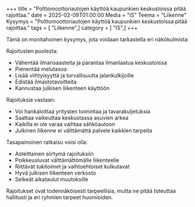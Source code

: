 +++
title = "Polttomoottoriautojen käyttöä kaupunkien keskustoissa pitää rajoittaa."
date = 2025-02-09T01:00:00
Media = "IS"
Teema = "Liikenne"
Kysymys = "Polttomoottoriautojen käyttöä kaupunkien keskustoissa pitää rajoittaa."
tags = [ "Liikenne",]
category = [ "IS",]
+++

Tämä on monitahoinen kysymys, jota voidaan tarkastella eri näkökulmista:

Rajoitusten puolesta:
- Vähentää ilmansaasteita ja parantaa ilmanlaatua keskustoissa
- Pienentää melutasoa
- Lisää viihtyisyyttä ja turvallisuutta jalankulkijoille
- Edistää ilmastotavoitteita
- Kannustaa julkisen liikenteen käyttöön

Rajoituksia vastaan:
- Voi hankaloittaa yritysten toimintaa ja tavarakuljetuksia
- Saattaa vaikeuttaa keskustassa asuvien arkea
- Kaikilla ei ole varaa vaihtaa sähköautoon
- Julkinen liikenne ei välttämättä palvele kaikkien tarpeita

Tasapainoinen ratkaisu voisi olla:
- Asteittainen siirtymä rajoituksiin
- Poikkeusluvat välttämättömälle liikenteelle
- Riittävät tukitoimet ja vaihtoehtoiset kulkutavat
- Hyvä julkisen liikenteen verkosto
- Selkeät aikataulut muutoksille

Rajoitukset ovat todennäköisesti tarpeellisia, mutta ne pitää toteuttaa hallitusti ja eri ryhmien tarpeet huomioiden.